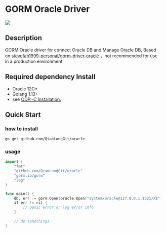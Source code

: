 # GORM Oracle Driver

![](https://starchart.cc/CengSin/oracle.svg)

## Description

GORM Oracle driver for connect Oracle DB and Manage Oracle DB, Based on [stevefan1999-personal/gorm-driver-oracle](https://github.com/stevefan1999-personal/gorm-driver-oracle)
，not recommended for use in a production environment

## Required dependency Install

- Oracle 12C+
- Golang 1.13+
- see [ODPI-C Installation.](https://oracle.github.io/odpi/doc/installation.html)

## Quick Start
### how to install 
```bash
go get github.com/QianLongGit/oracle
```
###  usage

```go
import (
	"fmt"
	"github.com/QianLongGit/oracle"
	"gorm.io/gorm"
	"log"
)

func main() {
    db, err := gorm.Open(oracle.Open("system/oracle@127.0.0.1:1521/XE"), &gorm.Config{})
    if err != nil {
        // panic error or log error info
    } 
    
    // do somethings
}
```
